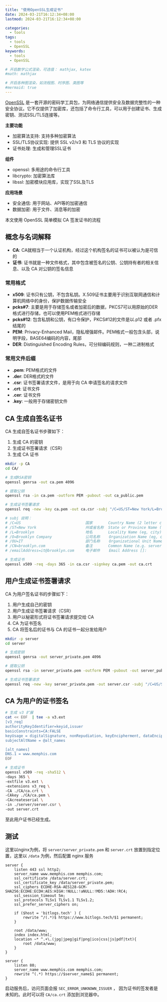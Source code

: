 ```yaml
---
title: "使用OpenSSL生成证书"
date: 2024-03-21T16:12:34+08:00
lastmod: 2024-03-21T16:12:34+08:00

categories:
  - tools
tags:
  - tools
  - OpenSSL
keywords: 
  - tools
  - OpenSSL

# 开启数学公式渲染，可选值： mathjax, katex
#math: mathjax

# 开启各种图渲染，如流程图、时序图、类图等
#mermaid: true
---
```


[OpenSSL](https://www.openssl.org/) 是一套开源的密码学工具包，为网络通信提供安全及数据完整性的一种安全协议。它不仅提供了加密库，还包括了命令行工具，可以用于创建证书、生成密钥、测试SSL/TLS连接等。

<!--more-->

**主要功能**

* 加密算法支持: 支持多种加密算法
* SSL/TLS协议实现: 提供 SSL v2/v3 和 TLS 协议的实现
* 证书处理: 生成和管理SSL证书

**组件**

* openssl: 多用途的命令行工具
* libcrypto: 加密算法库
* libssl: 加密模块应用库，实现了SSL及TLS


**应用场景**

* 安全通信: 用于网站、API等的加密通信
* 数据加密: 用于文件、消息等的加密

本文使用 OpenSSL 简单模拟 CA 签发证书的流程

## 概念与名词解释

* **CA**: CA就相当于一个认证机构，经过这个机构签名的证书可以被认为是可信的
* **证书**: 证书就是一种文件格式，其中包含被签名的公钥、公钥持有者的相关信息、以及 CA 对公钥的签名信息

### 常用格式

* **x509**: 证书只有公钥，不包含私钥。X.509证书主要用于识别互联网通信和计算机网络中的身份，保护数据传输安全
* **pcks#7**: 主要是用于存储签名或者加密后的数据，PKCS7可以用原始的DER格式进行存储，也可以使用PEM格式进行存储
* **pcks#12**: 包含私钥和公钥，有口令保护，PKCS#12的文件是以.p12 或者 .pfx结尾的
* **PEM**: Privacy-Enhanced Mail，隐私增强邮件。PEM格式一般包含头部，说明字段，BASE64编码的内容，尾部
* **DER**: Distinguished Encoding Rules，可分辩编码规则，一种二进制格式

### 常用文件后缀

* **.pem**: PEM格式的文件
* **.der**: DER格式的文件
* **.csr**: 证书签署请求文件，是用于向 CA 申请签名的请求文件
* **.crt**: 证书文件
* **.cer**: 证书文件
* **.key**: 一般用于存储密钥文件

## CA 生成自签名证书

CA 生成自签名证书步骤如下：

1. 生成 CA 的密钥
2. 生成证书签署请求（CSR）
3. 生成 CA 证书

```bash
mkdir -p CA
cd CA/

# 生成RSA密钥
openssl genrsa -out ca.pem 4096

# 提取公钥
openssl rsa -in ca.pem -outform PEM -pubout -out ca_public.pem

# 生成证书签署请求
openssl req -new -key ca.pem -out ca.csr -subj "/C=US/ST=New York/L=Brooklyn/O=Brooklyn Company/OU=IT/CN=brooklyn.com/emailAddress=it@brooklyn.com"

# subj 说明：
# /C=US                             国家       Country Name (2 letter code) [AU]:US
# /ST=New York                      州或省名称  State or Province Name (full name) [Some-State]:New York
# /L=Brooklyn                       地名       Locality Name (eg, city) []:Brooklyn
# /O=Brooklyn Company               公司名称    Organization Name (eg, company) [Internet Widgits Pty Ltd]:Example Brooklyn Company
# /OU=IT                            部门名称    Organizational Unit Name (eg, section) []:Technology Division
# /CN=brooklyn.com                  备注       Common Name (e.g. server FQDN or YOUR name) []:examplebrooklyn.com
# /emailAddress=it@brooklyn.com     电子邮件    Email Address []:

# 生成证书
openssl x509 -req -days 365 -in ca.csr -signkey ca.pem -out ca.crt
```

## 用户生成证书签署请求

CA 为用户签名证书的步骤如下：

1. 用户生成自己的密钥
2. 用户生成证书签署请求（CSR）
3. 用户以秘密形式将证书签署请求提交给 CA
3. CA 为证书签名
4. CA 将签名后的证书与 CA 的证书一起分发给用户

```bash
mkdir -p server
cd server

# 生成密钥
openssl genrsa -out server_private.pem 4096

# 提取公钥
openssl rsa -in server_private.pem -outform PEM -pubout -out server_public.pem

# 生成证书签署请求
openssl req -new -key server_private.pem -out server.csr -subj "/C=US/ST=State of Tennessee/L=Memphis/O=Memphis Company/OU=IT/CN=www.memphis.com/emailAddress=it@memphis.com"
```

## CA 为用户的证书签名

```bash
# 生成 v3 扩展
cat << EOF  | tee -a v3.ext
[v3_req]
authorityKeyIdentifier=keyid,issuer
basicConstraints=CA:FALSE
keyUsage = digitalSignature, nonRepudiation, keyEncipherment, dataEncipherment
subjectAltName = @alt_names

[alt_names]
DNS.1 = www.memphis.com
EOF

# 生成证书
openssl x509 -req -sha512 \
-days 365 \
-extfile v3.ext \
-extensions v3_req \
-CA ./CA/ca.crt \
-CAkey ./CA/ca.pem \
-CAcreateserial \
-in ./server/server.csr \
-out server.crt
```

至此用户证书已经生成。

## 测试

这里以nginx为例，将 `server/server_private.pem` 和 `server.crt` 放置到指定位置，这里以 `/data` 为例，然后配置 nginx 服务

```text
server {
	listen 443 ssl http2;
	server_name www.memphis.com memphis.com;
	ssl_certificate /data/server.crt;
	ssl_certificate_key /data/server_private.pem;
	ssl_ciphers ECDHE-RSA-AES128-GCM-SHA256:ECDHE:ECDH:AES:HIGH:!NULL:!aNULL:!MD5:!ADH:!RC4;
	ssl_session_timeout 5m;
	ssl_protocols TLSv1 TLSv1.1 TLSv1.2;
	ssl_prefer_server_ciphers on;
	
	if ($host = 'bitlogs.tech' ) {
		rewrite ^/(.*)$ https://www.bitlogs.tech/$1 permanent;
	}
	
	root /data/www; 
	index index.html;
	location ~* ^.+\.(jpg|jpeg|gif|png|ico|css|js|pdf|txt){
		root /data/www; 
	}
}

server {
	listen 80;
	server_name www.memphis.com memphis.com;
	rewrite ^(.*) https://$server_name$1 permanent;
}
```

启动服务后，访问页面会报 `SEC_ERROR_UNKNOWN_ISSUER` ， 因为证书的签发者是未知的。此时可以将 `CA/ca.crt` 添加到浏览器中。